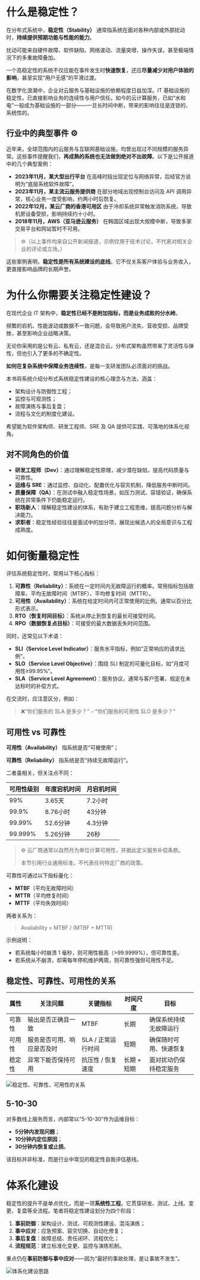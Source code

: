 # 什么是稳定性？

在分布式系统中，**稳定性（Stability）** 通常指系统在面对各种内部或外部扰动时，**持续提供预期功能与性能的能力**。

扰动可能来自硬件故障、软件缺陷、网络波动、流量突增、操作失误，甚至极端情况下的多重故障叠加。

一个高稳定性的系统不仅应能在事件发生时**快速恢复**，还应**尽量减少对用户体验的影响**，甚至实现“用户无感”的平滑过渡。

在数字化浪潮中，企业对云服务与基础设施的依赖程度日益加深。IT 基础设施的稳定性，已直接影响业务的连续性与用户信任。如今的云计算服务，已如“水和电”一般成为基础设施的一部分——一旦长时间中断，带来的影响往往是连锁的、系统性的。

## 行业中的典型事件 ⚙️

近年来，全球范围内的云服务与互联网基础设施，均曾出现过不同规模的服务异常。这些事件提醒我们，**再成熟的系统也无法做到绝对不出故障**。以下是公开报道中的几个典型案例：

- **2023年11月，某大型出行平台** 在高峰时段出现定位与网络异常，后经官方说明为“底层系统软件故障”。
- **2023年11月，某主流云服务提供商** 在部分地域出现控制台访问及 API 调用异常，核心业务一度受影响，约两小时后恢复。
- **2022年12月，某云厂商的香港可用区** 由于冷却系统异常触发消防系统，导致机房设备受损，影响持续约十小时。
- **2018年11月，AWS（亚马逊云服务）** 在韩国区域出现大规模中断，导致多家交易平台和网站暂时不可用。

> ⚙️（以上事件均来自公开新闻报道，示例仅用于技术讨论，不代表对相关企业的评论或立场。）
> 

这些案例表明，**稳定性是所有系统建设的底线**。它不仅关系客户体验与业务收入，更直接影响品牌的长期声誉。

# 为什么你需要关注稳定性建设？

在现代企业 IT 架构中，**稳定性已经不是附加指标，而是业务成败的分水岭**。

频繁的宕机、性能波动或数据不一致问题，会导致用户流失、营收受损、品牌受挫，甚至影响企业战略决策。

无论你采用的是公有云、私有云，还是混合云，分布式架构虽然带来了灵活性与弹性，但也引入了更多的不确定性。

**如何在复杂系统中保障业务连续性**，是每一支研发团队必须面对的挑战。

本书将系统介绍分布式系统稳定性建设的核心理念与方法，涵盖：

- 架构设计与防御性工程；
- 监控与可观测性；
- 故障演练与事后复盘；
- 流程与文化的制度化建设。

希望能为软件架构师、研发工程师、SRE 及 QA 提供可实践、可落地的体系化视角。

## 对不同角色的价值

- **研发工程师（Dev）**：通过理解稳定性原理，减少潜在缺陷，提高代码质量与可靠性。
- **运维与 SRE**：通过监控、自动化、配置优化与容灾机制，降低服务中断时间。
- **质量保障（QA）**：在测试中融入稳定性场景，如压力测试、容错验证，确保系统在异常条件下仍能稳定运行。
- **职场新人**：理解稳定性建设的体系，有助于建立工程思维，提高问题分析与解决能力。
- **求职者**：稳定性经验往往是面试中的加分项，展现出候选人的全局意识与工程成熟度。

# 如何衡量稳定性

评估系统稳定性时，常用以下核心指标：

1. **可靠性（Reliability）**：系统在一定时间内无故障运行的概率。常用指标包括故障率、平均无故障时间（MTBF）、平均修复时间（MTTR）。
2. **可用性（Availability）**：系统在给定时间内可正常使用的比例。通常以百分比形式表示。
3. **RTO（恢复时间目标）**：系统从停止到恢复的最长可接受时间。
4. **RPO（数据恢复点目标）**：可接受的最大数据丢失时间范围。

同时，还常见以下术语：

- **SLI（Service Level Indicator）**：服务水平指标，例如“正常响应的请求比例”。
- **SLO（Service Level Objective）**：围绕 SLI 制定的可量化目标，如“月度可用性≥99.95%”。
- **SLA（Service Level Agreement）**：服务协议，通常与客户签署，规定在未达标时的补偿方式。

在交流时，应注意区分，例如：

> ❌“你们服务的 SLA 是多少？”
> ✅“你们服务的可用性 SLO 是多少？”

## 可用性 vs 可靠性

**可用性（Availability）** 指系统是否“可被使用”；

**可靠性（Reliability）** 指系统是否“持续无故障运行”。

二者虽相关，但关注点不同：

| 可用性级别 | 年度宕机时间 | 月宕机时间 |
| --- | --- | --- |
| 99% | 3.65天 | 7.2小时 |
| 99.9% | 8.76小时 | 43分钟 |
| 99.99% | 52.6分钟 | 4.3分钟 |
| 99.999% | 5.26分钟 | 26秒 |

> ⚙️ 云厂商通常以自然月为单位计算可用性，并据此定义服务补偿条款。
> 
> 
> 本节引用行业通用标准，不代表任何特定厂商的政策。
> 

可靠性可通过以下指标量化：

- **MTBF**（平均无故障时间）
- **MTTR**（平均修复时间）
- **MTTF**（平均失效时间）

两者关系为：

> Availability = MTBF / (MTBF + MTTR)
> 

示例说明：

- 若系统每小时崩溃 1 毫秒，则可用性极高（>99.9999%），但可靠性差。
- 若系统从不崩溃，却需每年停机维护两周，则可靠性强但可用性不足。

## 稳定性、可靠性、可用性的关系

| 属性 | 关注问题 | 关键指标 | 时间尺度 | 目标 |
| --- | --- | --- | --- | --- |
| 可靠性 | 输出是否正确且一致 | MTBF | 长期 | 确保系统持续无故障运行 |
| 可用性 | 服务是否可用、响应是否及时 | SLA / 正常运行时间 | 短期 | 确保随时可用、快速恢复 |
| 稳定性 | 异常下能否保持可用 | 抗压性 / 恢复速度 | 长期 + 短期 | 面对扰动仍保持稳定服务 |

![稳定性、可靠性、可用性的关系](https://ahan-ai.notion.site/image/https%3A%2F%2Fprod-files-secure.s3.us-west-2.amazonaws.com%2F3841c813-6aff-406c-8c94-6fa3c0018b15%2F0230be5e-247e-4743-853d-4bf435bf7756%2Fimage.png?table=block&id=15deda9f-236a-80e3-8f35-f6a4765a9a81&spaceId=3841c813-6aff-406c-8c94-6fa3c0018b15&width=900&userId=&cache=v2)

## 5-10-30

对多数线上服务而言，内部常以“5-10-30”作为运维目标：

- **5分钟内发现问题**；
- **10分钟内定位原因**；
- **30分钟内恢复或止损**。

该目标并非标准，而是行业中常见的稳定性自我评估基线。

# 体系化建设

稳定性的提升不是单点优化，而是一项**系统性工程**。它贯穿研发、测试、上线、变更、复盘等全流程。笔者将稳定性建设划分为四个阶段：

1. **事前防御**：架构设计、测试、可观测性建设、混沌演练；
2. **事中应对**：应急预案、容灾切换、自动化修复；
3. **事后复盘**：故障总结、责任闭环、流程优化；
4. **流程规范**：建立标准化变更、监控与演练机制。

重点仍在**事前防御与事中应对**——因为“最好的事故处理，是让事故不发生”。

![体系化建设思路](https://ahan-ai.notion.site/image/https%3A%2F%2Fprod-files-secure.s3.us-west-2.amazonaws.com%2F3841c813-6aff-406c-8c94-6fa3c0018b15%2Feb5339e0-50e3-440d-9806-ed5d0dfd7be8%2FUntitled.png?table=block&id=e2424a2c-19cb-4bc2-acd2-a9ceaf5da5c7&spaceId=3841c813-6aff-406c-8c94-6fa3c0018b15&width=1420&userId=&cache=v2)